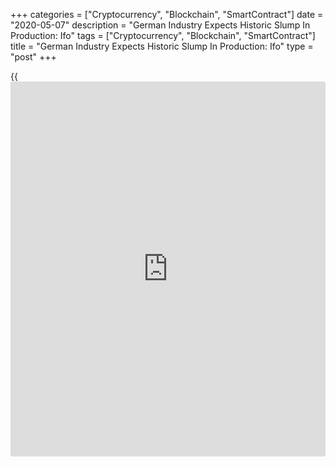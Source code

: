 +++
categories = ["Cryptocurrency", "Blockchain", "SmartContract"]
date = "2020-05-07"
description = "German Industry Expects Historic Slump In Production: Ifo"
tags = ["Cryptocurrency", "Blockchain", "SmartContract"]
title = "German Industry Expects Historic Slump In Production: Ifo"
type = "post"
+++

{{<iframe id="large-banner" src="https://www.bounty.group/#slide=23.0" width="100%" height="600" scrolling="no" style="border: 0px solid rgb(216, 221, 230); border-radius: 3px;">}}

German industry's production expectations are now at their lowest level
since reunification in 1990 and they expect a historic collapse in
output, due to the adverse impact of the [coronavirus][1], or Covid-19,
the think tank ifo said Thursday.

The corresponding ifo index for the next three months plunged to minus
51.4 in April from minus 21.4 in March, ifo said. In December 2008, amid
the global financial crisis, the index reading was minus 42.9.  
  
The 30 points decline in April was worse than the 22.7 points fall in
March.  
  
"German industry is expecting an unprecedented slump in its production,"
ifo said.

The slump in production is getting deeper and deeper, the head of the
Ifo survey, Klaus Wohlrabe said.

"Only the manufacturers of pharmaceutical products are optimistic about
the future," he added.

For comments and feedback [contact](https://www.playgroundfx.com/contact/): editorial@rtt[news](https://www.letsplayfx.com/blog/forex-news-website/).com

[Economic News][2]

 **What parts of the world are seeing the best (and worst) economic
performances lately? Click[here][3] to check out our [Econ Scorecard][3]
and find out! See up-to-the-moment [ranking](https://www.playgroundfx.com/blog/crypto-exchange-ranking/)s for the best and worst
performers in [GDP][3], [unemployment rate][4], [inflation][5] and much
more.**

   1. www.rtt[news](https://www.letsplayfx.com/blog/forex-news-website/).com/list/coronavirus.aspx
   2. www.rtt[news](https://www.letsplayfx.com/blog/forex-news-website/).com/Content/EconomicNews.aspx
   3. www.rtt[news](https://www.letsplayfx.com/blog/forex-news-website/).com/economic-scorecard/world-rank/GDP/highest-performance.aspx
   4. www.rtt[news](https://www.letsplayfx.com/blog/forex-news-website/).com/economic-scorecard/world-rank/unemployment-rate/lowest-performance.aspx
   5. www.rtt[news](https://www.letsplayfx.com/blog/forex-news-website/).com/economic-scorecard/world-rank/CPI/highest-performance.aspx